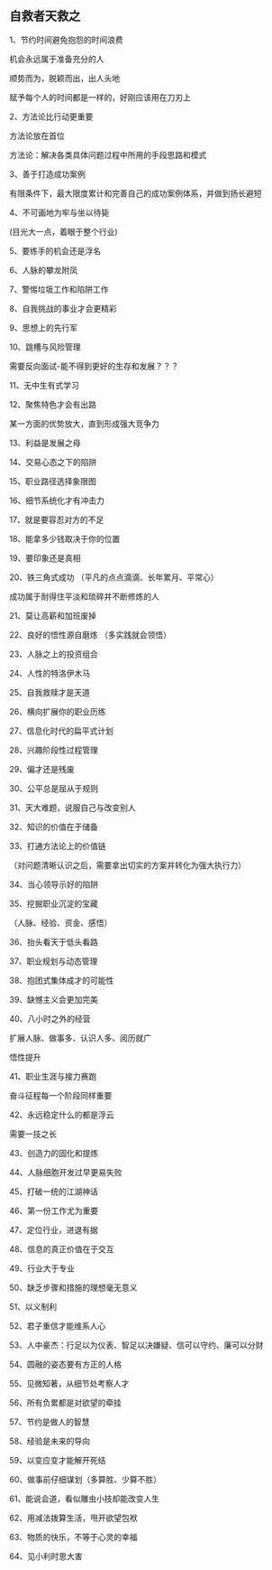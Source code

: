 ## 自救者天救之



1、节约时间避免抱怨的时间浪费

机会永远属于准备充分的人

顺势而为，脱颖而出，出人头地

赋予每个人的时间都是一样的，好刚应该用在刀刃上



2、方法论比行动更重要

方法论放在首位

方法论：解决各类具体问题过程中所用的手段思路和模式



3、善于打造成功案例

有限条件下，最大限度累计和完善自己的成功案例体系，并做到扬长避短



4、不可画地为牢与坐以待毙

(目光大一点，着眼于整个行业)



5、要练手的机会还是浮名



6、人脉的攀龙附凤



7、警惕垃圾工作和陷阱工作

8、自我挑战的事业才会更精彩

9、思想上的先行军

10、跳槽与风险管理

需要反向面试-能不得到更好的生存和发展？？？

11、无中生有式学习

12、聚焦特色才会有出路

某一方面的优势放大，直到形成强大竞争力

13、利益是发展之母

14、交易心态之下的陷阱

15、职业路径选择象限图

16、细节系统化才有冲击力

17、就是要容忍对方的不足

18、能拿多少钱取决于你的位置

19、要印象还是真相

20、铁三角式成功  （平凡的点点滴滴、长年累月、平常心）

成功属于耐得住平淡和琐碎并不断修炼的人

21、莫让高薪和加班废掉

22、良好的悟性源自磨炼 （多实践就会领悟）

23、人脉之上的投资组合

24、人性的特洛伊木马

25、自我救赎才是天道

26、横向扩展你的职业历练

27、信息化时代的扁平式计划

28、兴趣阶段性过程管理

29、偏才还是残废

30、公平总是屈从于规则

31、天大难题，说服自己与改变别人

32、知识的价值在于储备

33、打通方法论上的价值链

（对问题清晰认识之后，需要拿出切实的方案并转化为强大执行力）

34、当心领导示好的陷阱

35、挖掘职业沉淀的宝藏

（人脉、经验、资金、感悟）

36、抬头看天于低头看路

37、职业规划与动态管理

38、抱团式集体成才的可能性

39、缺憾主义会更加完美

40、八小时之外的经营

扩展人脉、做事多、认识人多、阅历就广

悟性提升

41、职业生涯与接力赛跑

奋斗征程每一个阶段同样重要

42、永远稳定什么的都是浮云

需要一技之长

43、创造力的固化和提炼

44、人脉细胞开发过早更易失败

45、打破一统的江湖神话

46、第一份工作尤为重要

47、定位行业，进退有据

48、信息的真正价值在于交互

49、行业大于专业

50、缺乏步骤和措施的理想毫无意义

51、以义制利

52、君子重信才能维系人心

53、人中豪杰：行足以为仪表、智足以决嫌疑、信可以守约、廉可以分财

54、圆融的姿态要有方正的人格

55、见微知著，从细节处考察人才

56、所有负累都是对欲望的牵挂

57、节约是做人的智慧

58、经验是未来的导向

59、以变应变才能解开死结

60、做事前仔细谋划（多算胜、少算不胜）

61、能说会道，看似雕虫小技却能改变人生

62、用减法拨算生活，甩开欲望包袱

63、物质的快乐，不等于心灵的幸福

64、见小利时思大害
